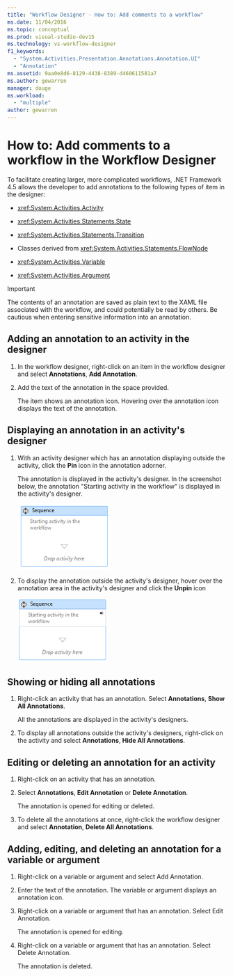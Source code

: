 ```yaml
---
title: "Workflow Designer - How to: Add comments to a workflow"
ms.date: 11/04/2016
ms.topic: conceptual
ms.prod: visual-studio-dev15
ms.technology: vs-workflow-designer
f1_keywords:
  - "System.Activities.Presentation.Annotations.Annotation.UI"
  - "Annotation"
ms.assetid: 9aa0e8d6-8129-4438-8389-d460611581a7
ms.author: gewarren
manager: douge
ms.workload:
  - "multiple"
author: gewarren
---
```

# How to: Add comments to a workflow in the Workflow Designer

To facilitate creating larger, more complicated workflows, .NET Framework 4.5 allows the developer to add annotations to the following types of item in the designer:

-   <xref:System.Activities.Activity>

-   <xref:System.Activities.Statements.State>

-   <xref:System.Activities.Statements.Transition>

-   Classes derived from <xref:System.Activities.Statements.FlowNode>

-   <xref:System.Activities.Variable>

-   <xref:System.Activities.Argument>

> [!IMPORTANT]
> The contents of an annotation are saved as plain text to the XAML file associated with the workflow, and could potentially be read by others. Be cautious when entering sensitive information into an annotation.

## Adding an annotation to an activity in the designer

1. In the workflow designer, right-click on an item in the workflow designer and select **Annotations**, **Add Annotation**.

1. Add the text of the annotation in the space provided.

   The item shows an annotation icon. Hovering over the annotation icon displays the text of the annotation.

## Displaying an annotation in an activity's designer

1. With an activity designer which has an annotation displaying outside the activity, click the **Pin** icon in the annotation adorner.

   The annotation is displayed in the activity's designer. In the screenshot below, the annotation "Starting activity in the workflow" is displayed in the activity's designer.

   ![Annotation shown in the activity designer](../workflow-designer/media/annotationindesigner.png)

2. To display the annotation outside the activity's designer, hover over the annotation area in the activity's designer and click the **Unpin** icon

   ![Annotation displayed outside an activity's designer](../workflow-designer/media/annotationoutsidedesigner.png)

## Showing or hiding all annotations

1. Right-click an activity that has an annotation. Select **Annotations**, **Show All Annotations**.

   All the annotations are displayed in the activity's designers.

1. To display all annotations outside the activity's designers, right-click on the activity and select **Annotations**, **Hide All Annotations**.

## Editing or deleting an annotation for an activity

1. Right-click on an activity that has an annotation.

1. Select **Annotations**, **Edit Annotation** or **Delete Annotation**.

   The annotation is opened for editing or deleted.

1. To delete all the annotations at once, right-click the workflow designer and select **Annotation**, **Delete All Annotations**.

## Adding, editing, and deleting an annotation for a variable or argument

1. Right-click on a variable or argument and select Add Annotation.

1. Enter the text of the annotation. The variable or argument displays an annotation icon.

1. Right-click on a variable or argument that has an annotation. Select Edit Annotation.

   The annotation is opened for editing.

1. Right-click on a variable or argument that has an annotation. Select Delete Annotation.

   The annotation is deleted.